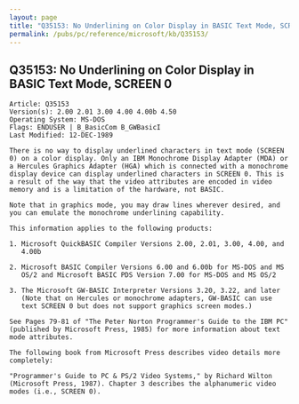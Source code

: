 ```yaml
---
layout: page
title: "Q35153: No Underlining on Color Display in BASIC Text Mode, SCREEN 0"
permalink: /pubs/pc/reference/microsoft/kb/Q35153/
---
```


## Q35153: No Underlining on Color Display in BASIC Text Mode, SCREEN 0

	Article: Q35153
	Version(s): 2.00 2.01 3.00 4.00 4.00b 4.50
	Operating System: MS-DOS
	Flags: ENDUSER | B_BasicCom B_GWBasicI
	Last Modified: 12-DEC-1989
	
	There is no way to display underlined characters in text mode (SCREEN
	0) on a color display. Only an IBM Monochrome Display Adapter (MDA) or
	a Hercules Graphics Adapter (HGA) which is connected with a monochrome
	display device can display underlined characters in SCREEN 0. This is
	a result of the way that the video attributes are encoded in video
	memory and is a limitation of the hardware, not BASIC.
	
	Note that in graphics mode, you may draw lines wherever desired, and
	you can emulate the monochrome underlining capability.
	
	This information applies to the following products:
	
	1. Microsoft QuickBASIC Compiler Versions 2.00, 2.01, 3.00, 4.00, and
	   4.00b
	
	2. Microsoft BASIC Compiler Versions 6.00 and 6.00b for MS-DOS and MS
	   OS/2 and Microsoft BASIC PDS Version 7.00 for MS-DOS and MS OS/2
	
	3. The Microsoft GW-BASIC Interpreter Versions 3.20, 3.22, and later
	   (Note that on Hercules or monochrome adapters, GW-BASIC can use
	   text SCREEN 0 but does not support graphics screen modes.)
	
	See Pages 79-81 of "The Peter Norton Programmer's Guide to the IBM PC"
	(published by Microsoft Press, 1985) for more information about text
	mode attributes.
	
	The following book from Microsoft Press describes video details more
	completely:
	
	"Programmer's Guide to PC & PS/2 Video Systems," by Richard Wilton
	(Microsoft Press, 1987). Chapter 3 describes the alphanumeric video
	modes (i.e., SCREEN 0).
